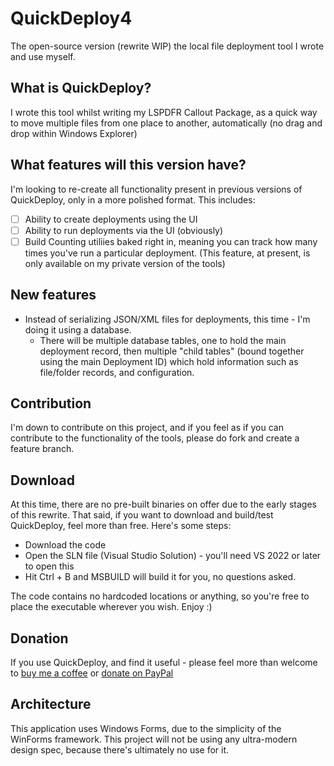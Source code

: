 # QuickDeploy4
The open-source version (rewrite WIP) the local file deployment tool I wrote and use myself. 

## What is QuickDeploy?
I wrote this tool whilst writing my LSPDFR Callout Package, as a quick way to move multiple files from one place to another, automatically (no drag and drop within Windows Explorer)

## What features will this version have?
I'm looking to re-create all functionality present in previous versions of QuickDeploy, only in a more polished format. This includes: 
- [ ] Ability to create deployments using the UI
- [ ] Ability to run deployments via the UI (obviously) 
- [ ] Build Counting utiliies baked right in, meaning you can track how many times you've run a particular deployment. (This feature, at present, is only available on my private version of the tools)

## New features
- Instead of serializing JSON/XML files for deployments, this time - I'm doing it using a database. 
  - There will be multiple database tables, one to hold the main deployment record, then multiple "child tables" (bound together using the main Deployment ID) which hold information such as file/folder records, and configuration.


## Contribution
I'm down to contribute on this project, and if you feel as if you can contribute to the functionality of the tools, please do fork and create a feature branch.

## Download
At this time, there are no pre-built binaries on offer due to the early stages of this rewrite. That said, if you want to download and build/test QuickDeploy, feel more than free. Here's some steps:

- Download the code
- Open the SLN file (Visual Studio Solution) - you'll need VS 2022 or later to open this
- Hit Ctrl + B and MSBUILD will build it for you, no questions asked.

The code contains no hardcoded locations or anything, so you're free to place the executable wherever you wish. Enjoy :) 

## Donation
If you use QuickDeploy, and find it useful - please feel more than welcome to [buy me a coffee](https://buymeacoffee.com/maxplayle) or [donate on PayPal](https://paypal.me/thatmaxplayle)
 
## Architecture
This application uses Windows Forms, due to the simplicity of the WinForms framework. This project will not be using any ultra-modern design spec, because
there's ultimately no use for it. 
